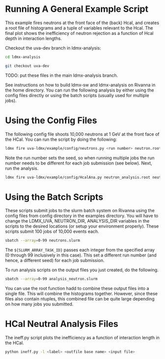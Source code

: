 # Running A General Example Script

This example fires neutrons at the front face of the (back) Hcal, and creates a root file of histograms and a tuple of variables relevant to the Hcal. The final plot shows the inefficiency of neutron rejection as a function of Hcal depth in interaction lengths.

Checkout the uva-dev branch in ldmx-analysis:

```bash
cd ldmx-analysis
```

```bash
git checkout uva-dev
```

TODO: put these files in the main ldmx-analysis branch.

See instructions on how to build ldmx-sw and ldmx-analysis on Rivanna in the home directory. You can run the following analysis by either using the config files directly or using the batch scripts (usually used for multiple jobs).


# Using the Config Files
The following config file shoots 10,000 neutrons at 1 GeV at the front face of the HCal. You can run the script by doing the following:

```bash
ldmx fire uva-ldmx/example/config/neutrons.py <run number> neutron.root
```

Note the run number sets the seed, so when running multiple jobs the run number needs to be different for each job submission (see below). Next, run the analysis.

```bash
ldmx fire uva-ldmx/example/config/HcalAna.py neutron_analysis.root neutron.root
```

# Using the Batch Scripts
These scripts submit jobs to the slurm batch system on Rivanna using the config files from config directory in the examples directory. You will have to change the  LDMX_UVA, NEUTRON_DIR, ANALYSIS_DIR variables in the scripts to the desired locations (or setup your environment properly). These scripts submit 100 jobs of 10,000 events each.

```bash
sbatch --array=0-99 neutrons.slurm
```

The ```${SLURM_ARRAY_TASK_ID}``` passes each integer from the specified array (0 through 99 inclusively in this case). This set a different run number (and hence, a different seed) for each job submission.

To run analysis scripts on the output files you just created, do the following.

```bash
sbatch --array=0-99 analysis_neutron.slurm
```

You can use the root function hadd to combine these output files into a single file. This will combine the histograms together. However, since these files also contain ntuples, this combined file can be quite large depending on how many jobs you submitted.


# HCal Neutral Analysis Files
The ineff.py script plots the inefficiency as a function of interaction length in the HCal.

```bash
python ineff.py -l <label> <outfile base name> <input file>
```

